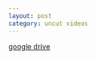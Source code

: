 ```yaml
---
layout: post
category: uncut videos
---
```


[google drive](https://drive.google.com/file/d/15PIuZd75xtSG_Xper1xPlZc-1Phs0jqB/view?usp=sharing)  


